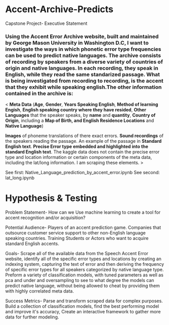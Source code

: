 # Accent-Archive-Predicts
Capstone Project- Executive Statement

### Using the Accent Error Archive website, built and maintained by George Mason University in Washington D.C, I want to investigate the ways in which phonetic error type frequencies can be used to predict native languages. The archive consists of recording by speakers from a diverse variety of countries of origin and native languages. In each recording, they speak in English, while they read the same standarized passage. What is being investigated from recording to recording, is the accent that they exhibit while speaking english.The other information contained in the archive is: ###

< **Meta Data**
(**Age**, **Gender**, **Years Speaking English**, **Method of learning Engish**, **English speaking country where they have resided**, **Other Languages** that the speaker speaks, by **name** and **quantity**, **Country of Origin**, including a **Map of Birth, and English Residence Locations** and **Native Language**)
        
**Images** of phoneme translations of there exact errors. **Sound recordings** of the speakers reading the passage. An example of the passage in **Standard English text**. **Precise Error type embedded and highlighted into the standard English text**. The kaggle data does not contain the precise error type and location information or certain components of the meta data, including the lat/long information. I am scraping these elements. >

See first: Native_Language_prediction_by_accent_error.ipynb
See second: lat_long.ipynb

# Hypothesis & Testing

Problem Statement-  How can we Use machine learning to create a  tool for accent recognition and/or acquisition?

Potential Audience-  Players of an accent prediction game. Companies that outsource customer service support to other non-English language speaking countries. Training Students or Actors who want to acquire standard English accents.

Goals-  Scrape all of the available data from the Speech Accent Error website, identify all of the specific error types and locations by creating an indexing system, capturing the text of error and then deriving the frequency of specific error types for  all speakers categorized by native language type. Preform a variety of classification models, with tuned parameters as well as pca and under and oversampling to see to what degree the models can predict native language, without being allowed to cheat by providing them with highly correlated meta data.

Success Metrics-  Parse  and transform scraped data for complex purposes. Build a collection of classification models, find the best performing model and improve  it's accuracy, Create an interactive framework to gather more data  for further modeling.